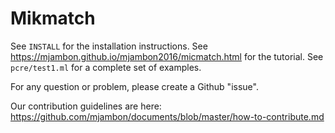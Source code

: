 Mikmatch
========

See `INSTALL` for the installation instructions.
See https://mjambon.github.io/mjambon2016/micmatch.html for the tutorial.
See `pcre/test1.ml` for a complete set of examples.

For any question or problem, please create a Github "issue".

Our contribution guidelines are here:
https://github.com/mjambon/documents/blob/master/how-to-contribute.md
